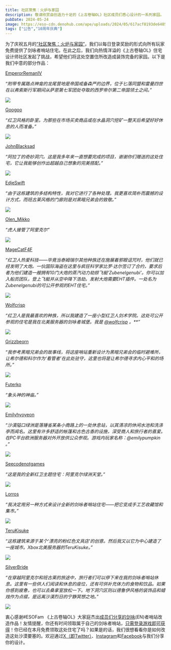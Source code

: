 ```yaml
---
title: 社区聚焦：火炉与家园
description: 敬请欣赏由创造力十足的《上古卷轴OL》社区成员们悉心设计的一系列家园。
pubDate: 2024-05-24
image: https://eso-cdn.denohub.com/ape/uploads/2024/05/617acf8193de6405c67e3b1f0adedbd1.jpg
tags: ["公告","10周年庆典"]
---
```


为了庆祝五月的[“社区聚焦：火炉与家园”](/news/post/65941)，我们以每日登录奖励的形式向所有玩家免费提供了剑咏者哨站住宅。在此之后，我们向热情洋溢的《上古卷轴OL》住宅设计师社区发起了挑战，希望他们将这处空置住所改造成装饰完备的家园。以下是我们中意的部分作品：

[EmperorRemanIV](https://forums.elderscrollsonline.com/en/discussion/comment/8106431/#Comment_8106431)

_“附带专属路点神龛的龙尾营地是帝国戒备森严的边界，位于匕落同盟和雷曼四世在以弗索斯行军期间从萨恩第七军团处夺取的西罗帝尔第二帝国领土之间。”_

![](https://eso-cdn.denohub.com/ape/uploads/2024/05/bc0962d1da9a06cee03e09c4da9613ef.jpg)

[Googoo](https://forums.elderscrollsonline.com/en/discussion/comment/8106593/#Comment_8106593)

_“红卫风格的卧室。为那些在市场买卖商品或在水晶洞穴挖矿一整天后希望好好休息的人而准备。”_

![](https://eso-cdn.denohub.com/ape/uploads/2024/05/b20b8d785d0e6390a64a7d0b94e1e725.jpg)

[JohnBlacksad](https://forums.elderscrollsonline.com/en/discussion/comment/8106749/#Comment_8106749)

_“阿拉丁的奇妙洞穴。这是我多年来一直想要完成的项目，谢谢你们赠送的这处住宅，它让我能够创作出超越自己想象的完美搭配。”_

![](https://eso-cdn.denohub.com/ape/uploads/2024/05/39461cc503ba9e1d9b00ccd659c15ea2.jpg)

[EdjeSwift](https://forums.elderscrollsonline.com/en/discussion/comment/8107403/#Comment_8107403)

_“由于这栋建筑的多结构特性，我对它进行了各种处理。我更喜欢简朴而震撼的设计方式，而班古莱风格的门廊则是对黑暗兄弟会的致敬。”_

![](https://eso-cdn.denohub.com/ape/uploads/2024/05/9f1446cf32ab368748dc758783c00e13.jpg)

[Olen\_Mikko](https://forums.elderscrollsonline.com/en/discussion/comment/8108660/#Comment_8108660)

_“虎人接管了阿里克尔”_

![](https://eso-cdn.denohub.com/ape/uploads/2024/05/aff6de73e04082925bc58cf6cb7f0e66.jpg)

[MageCatF4F](https://forums.elderscrollsonline.com/en/discussion/comment/8110122/#Comment_8110122)

_“红卫人热爱科技——毕竟当泰姆瑞尔其他种族还在施展着邪眼诅咒时，他们就已经发明了大炮。一伙国际海盗在这里与疯狂科学家比罗·达尔签订了合约，要求后者为他们建造一艘拥有10门大炮的蒸汽动力劫掠飞艇‘Zubenelgenubi’。你可以加入船员团队，登上飞艇并从空中降下浩劫。发射大炮需要EHT插件。一处名为Zubenelgenubi的可公开参观的EHT住宅。”_

![](https://eso-cdn.denohub.com/ape/uploads/2024/05/206fe4e21a0de580b39f8badb709363c.jpg)

[Wolfcrisp](https://forums.elderscrollsonline.com/en/discussion/comment/8113043/#Comment_8113043)

_“红卫人是我最喜欢的种族，所以我建造了一座小型红卫人剑术学院。这处可公开参观的住宅是我在北美服务器的剑咏者城堡。我是_
[_@wolfcrisp_](https://forums.elderscrollsonline.com/en/profile/wolfcrisp) _。**”_

![](https://eso-cdn.denohub.com/ape/uploads/2024/05/79d2db5e1d88d8af20b0422640ae6dcd.jpg)

[Grizzbeorn](https://forums.elderscrollsonline.com/en/discussion/comment/8110832/#Comment_8110832)

_“我参考黑暗兄弟会的故事线，将这座哨站重新设计为黑暗兄弟会的临时避难所，让希尔德和科尔作为‘看管者’在此处驻守，这里也将是让希尔德寻求内心平和的场所。”_

![](https://eso-cdn.denohub.com/ape/uploads/2024/05/5c61713086f61f11f220725faf23b94f.png)

[Futerko](https://forums.elderscrollsonline.com/en/discussion/comment/8110855/#Comment_8110855)

_“象头神的神庙。”_

![](https://eso-cdn.denohub.com/ape/uploads/2024/05/4c18726307309a7dd5dc70430adc922a.jpg)

[Emilyhyoyeon](https://forums.elderscrollsonline.com/en/discussion/comment/8111053/#Comment_8111053)

_“沙漠隘口绿洲是落锤省某条小商路上的一处休息站，以其清凉的休闲水池和洗涤亭而闻名。这里有许多舒适的帐篷和古色古香的设施，深受商人和旅行者的喜爱。在PC平台欧洲服务器对外开放供公众参观。游戏内玩家名称：@emilypumpkin
。”_

![](https://eso-cdn.denohub.com/ape/uploads/2024/05/2d5832fe365ea8517565227ad2e21694.jpg)

[Seecodenotgames](https://forums.elderscrollsonline.com/en/discussion/comment/8110895/#Comment_8110895)

_“这是我的全新红卫主题住宅：阿里克尔绿洲天堂。”_

![](https://eso-cdn.denohub.com/ape/uploads/2024/05/83f770887d93e0a680cad7377f55a5ee.jpg)

[Lorros](https://forums.elderscrollsonline.com/en/discussion/comment/8112192/#Comment_8112192)

_“我决定用另一种方式来设计全新的剑咏者哨站住宅——把它变成手工艺收藏馆和集市。”_

![](https://eso-cdn.denohub.com/ape/uploads/2024/05/25c669c0ff0c506b7c64804d61ddc153.jpg)

[TeruKisuke](https://forums.elderscrollsonline.com/en/discussion/comment/8113148/#Comment_8113148)

_“这栋建筑来源于某个‘漂亮的粉红色文具店’的创意。然后我又以它为中心建造了一座城市。Xbox北美服务器的TeruKisuke。”_

![](https://eso-cdn.denohub.com/ape/uploads/2024/05/25dbdf5bff58f943eb06e471b993cdbf.jpg)

[SilverBride](https://forums.elderscrollsonline.com/en/discussion/comment/8110567/#Comment_8110567)

_“在穿越阿里克尔和班古莱的旅途中，旅行者们可以停下来在我的剑咏者哨站休息。这里有一些供人们阅读和休息的座位，还有可供补充体力的食物和饮品。如果你感到疲惫，也可以去桑拿室放松一下。地下洞穴区则以德鲁伊风格的装饰品和蜡烛作为点缀，是远离沙漠烈日的宁静冥想之地。”_

![](https://eso-cdn.denohub.com/ape/uploads/2024/05/09a8df8fb9ba1f1fdd79eb740baba571.jpg)

衷心感谢#ESOFam
《上古卷轴OL》大家庭杰出[成员们分享的剑咏](https://forums.elderscrollsonline.com/en/discussion/657931/show-us-your-sword-singers-redoubt-housing-creations)(EN)者哨站改造作品！友情提醒，你还有时间领取属于自己的剑咏者哨站，[只需登录游戏即可获得](/news/post/65941)！你已经在本月免费领取这处住宅了吗？如果是的话，我们很想看看你是如何改造这处沙漠要塞的。欢迎通过[X（即Twitter）](https://twitter.com/TESOnline)、[Instagram](https://www.instagram.com/elderscrollsonline/)和[Facebook](https://www.facebook.com/ElderScrollsOnline)与我们分享你的设计。
